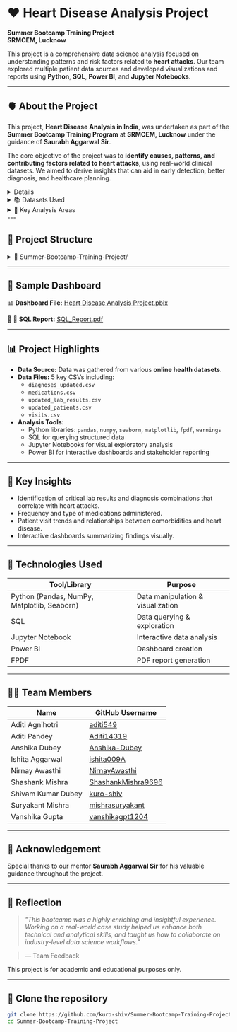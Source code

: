 # ❤️ Heart Disease Analysis Project

**Summer Bootcamp Training Project**  
**SRMCEM, Lucknow**  


This project is a comprehensive data science analysis focused on understanding patterns and risk factors related to **heart attacks**. Our team explored multiple patient data sources and developed visualizations and reports using **Python**, **SQL**, **Power BI**, and **Jupyter Notebooks**.

---

## 🫀 About the Project

This project, **Heart Disease Analysis in India**, was undertaken as part of the **Summer Bootcamp Training Program** at **SRMCEM, Lucknow** under the guidance of **Saurabh Aggarwal Sir**.

The core objective of the project was to **identify causes, patterns, and contributing factors related to heart attacks**, using real-world clinical datasets. We aimed to derive insights that can aid in early detection, better diagnosis, and healthcare planning.

<details> 🧩 Project Goals</summary>


- Understand patient demographics and medical history
- Identify key diagnostic markers and abnormal lab results
- Explore the relationship between medications and diagnoses
- Analyze visit patterns and hospitalization frequency
- Integrate and visualize data through dashboards

</details>
<details>
  
<summary> 📚 Datasets Used</summary>
  
- `patients.csv` – Patient demographics and IDs
- `visits.csv` – Details of hospital visits and admissions
- `diagnosis.csv` – Medical diagnoses related to cardiovascular conditions
- `lab_record.csv` – Lab test results (e.g., cholesterol, ECG, blood pressure)
- `medication.csv` – Prescribed drugs and treatment histories

</details>
<details> 
<summary> 🔬 Key Analysis Areas</summary>

- Patient-level profiling
- Temporal patterns in visits and treatments
- Correlation between diagnoses and lab findings
- Effectiveness and frequency of specific medications
- Data integration across files for comprehensive case analysis

The project involved SQL-based data extraction, Python-based analysis using libraries such as **Pandas**, **Matplotlib**, and **Seaborn**, as well as the development of a **Power BI dashboard** for executive-level visual insights.

</details>
---

## 📁 Project Structure


<details> <summary>📁 Summer-Bootcamp-Training-Project/</summary>

│

├── 📁 CSV/

│   ├── diagnoses+lab_results.csv

│   ├── diagnoses_updated.csv

│   ├── medications.csv

│   ├── patient+visit.csv

│   ├── patients+visits.csv

│   ├── updated_lab_results.csv

│   └── updated_patients.csv

│   └── visits.csv

│

├── 📁 Code/

│   ├── Heart_Disease_(Lab_result+Medication+Diagnoses).ipynb

│   ├── diagnoses+lab_result.ipynb

│   ├── paitents_.analysis.ipynb

│   ├── patients+visits.ipynb

│   └── visit_analysis.ipynb

│

├── 📁 SQL/

│   ├── heart_disease.sql

│   └── SQL_Report.pdf

│

├── 📁 PDF/

│   ├── Heart Disease Analysis Project.pdf

│   ├── Heart Disease.pdf

│   ├── Heart_Disease_Report.pdf

│   ├── Paitent_View.pdf

│   └── lab_diagnosis_analysis.pdf

│

├── 📁 PowerBI/

│   └── Heart Disease Analysis Project.pbix

│

└── README.md

</details>


---

## 📸 Sample Dashboard

📊 **Dashboard File:** [Heart Disease Analysis Project.pbix](https://github.com/kuro-shiv/Summer-Bootcamp-Training-Project/blob/main/PowerBI/Heart%20Disease%20Analysis%20Project.pbix?raw=true)


🔗 📄 **SQL Report:** [SQL_Report.pdf](https://github.com/kuro-shiv/Summer-Bootcamp-Training-Project/blob/f2c24361a7b5e1bc44a933ba7bca6465bfdfab3e/SQL/SQL_Report.pdf)






---

## 📊 Project Highlights

- **Data Source:** Data was gathered from various **online health datasets**.
- **Data Files:** 5 key CSVs including:
  - `diagnoses_updated.csv`
  - `medications.csv`
  - `updated_lab_results.csv`
  - `updated_patients.csv`
  - `visits.csv`
- **Analysis Tools:**
  - Python libraries: `pandas`, `numpy`, `seaborn`, `matplotlib`, `fpdf`, `warnings`
  - SQL for querying structured data
  - Jupyter Notebooks for visual exploratory analysis
  - Power BI for interactive dashboards and stakeholder reporting

---

## 🧠 Key Insights

- Identification of critical lab results and diagnosis combinations that correlate with heart attacks.
- Frequency and type of medications administered.
- Patient visit trends and relationships between comorbidities and heart disease.
- Interactive dashboards summarizing findings visually.

---

## 📌 Technologies Used

| Tool/Library      | Purpose                         |
|-------------------|----------------------------------|
| Python (Pandas, NumPy, Matplotlib, Seaborn) | Data manipulation & visualization |
| SQL               | Data querying & exploration     |
| Jupyter Notebook  | Interactive data analysis       |
| Power BI          | Dashboard creation              |
| FPDF              | PDF report generation           |

---

## 👩‍💻 Team Members

| Name                | GitHub Username         |
|---------------------|-------------------------|
| Aditi Agnihotri     | [aditi549](https://github.com/aditi549)  
| Aditi Pandey        | [Aditi14319](https://github.com/Aditi14319)  
| Anshika Dubey       | [Anshika-Dubey](https://github.com/Anshika-Dubey)  
| Ishita Aggarwal     | [ishita009A](https://github.com/ishita009A)  
| Nirnay Awasthi      | [NirnayAwasthi](https://github.com/NirnayAwasthi)  
| Shashank Mishra     | [ShashankMishra9696](https://github.com/ShashankMishra9696)  
| Shivam Kumar Dubey  | [kuro-shiv](https://github.com/kuro-shiv)  
| Suryakant Mishra    | [mishrasuryakant](https://github.com/mishrasuryakant)  
| Vanshika Gupta      | [vanshikagpt1204](https://github.com/vanshikagpt1204)  

---

## 🙏 Acknowledgement

Special thanks to our mentor **Saurabh Aggarwal Sir** for his valuable guidance throughout the project.

---

## 📜 Reflection 

> _"This bootcamp was a highly enriching and insightful experience. Working on a real-world case study helped us enhance both technical and analytical skills, and taught us how to collaborate on industry-level data science workflows."_  

> — Team Feedback


This project is for academic and educational purposes only.




---
## 📎 Clone the repository

   ```bash
   git clone https://github.com/kuro-shiv/Summer-Bootcamp-Training-Project
   cd Summer-Bootcamp-Training-Project



